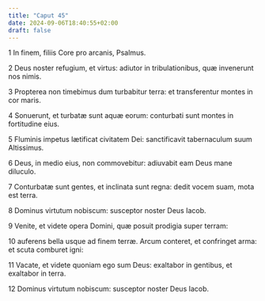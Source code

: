 ```yaml
---
title: "Caput 45"
date: 2024-09-06T18:40:55+02:00
draft: false
---
```




1 In finem, filiis Core pro arcanis, Psalmus.

2 Deus noster refugium, et virtus: adiutor in tribulationibus, quæ invenerunt nos nimis.

3 Propterea non timebimus dum turbabitur terra: et transferentur montes in cor maris.

4 Sonuerunt, et turbatæ sunt aquæ eorum: conturbati sunt montes in fortitudine eius.

5 Fluminis impetus lætificat civitatem Dei: sanctificavit tabernaculum suum Altissimus.

6 Deus, in medio eius, non commovebitur: adiuvabit eam Deus mane diluculo.

7 Conturbatæ sunt gentes, et inclinata sunt regna: dedit vocem suam, mota est terra.

8 Dominus virtutum nobiscum: susceptor noster Deus Iacob.

9 Venite, et videte opera Domini, quæ posuit prodigia super terram:

10 auferens bella usque ad finem terræ. Arcum conteret, et confringet arma: et scuta comburet igni:

11 Vacate, et videte quoniam ego sum Deus: exaltabor in gentibus, et exaltabor in terra.

12 Dominus virtutum nobiscum: susceptor noster Deus Iacob.

